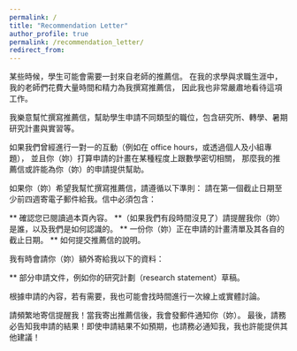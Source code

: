 ```yaml
---
permalink: /
title: "Recommendation Letter"
author_profile: true
permalink: /recommendation_letter/
redirect_from: 
---
```


某些時候，學生可能會需要一封來自老師的推薦信。
在我的求學與求職生涯中，我的老師們花費大量時間和精力為我撰寫推薦信，
因此我也非常嚴肅地看待這項工作。

我樂意幫忙撰寫推薦信，幫助學生申請不同類型的職位，包含研究所、轉學、暑期研究計畫與實習等。

如果我們曾經進行一對一的互動（例如在 office hours，或透過個人及小組專題），
並且你（妳）打算申請的計畫在某種程度上跟數學密切相關，
那麼我的推薦信或許能為你（妳）的申請提供幫助。

如果你（妳）希望我幫忙撰寫推薦信，請遵循以下準則：
請在第一個截止日期至少前四週寄電子郵件給我。信中必須包含：

** 確認您已閱讀過本頁內容。
**（如果我們有段時間沒見了）請提醒我你（妳）是誰，以及我們是如何認識的。
** 一份你（妳）正在申請的計畫清單及其各自的截止日期。
** 如何提交推薦信的說明。

我有時會請你（妳）額外寄給我以下的資料：

** 部分申請文件，例如你的研究計劃（research statement）草稿。


根據申請的內容，若有需要，我也可能會找時間進行一次線上或實體討論。


請頻繁地寄信提醒我！當我寄出推薦信後，我會發郵件通知你（妳）。
最後，請務必告知我申請的結果！即使申請結果不如預期，也請務必通知我，我也許能提供其他建議！
